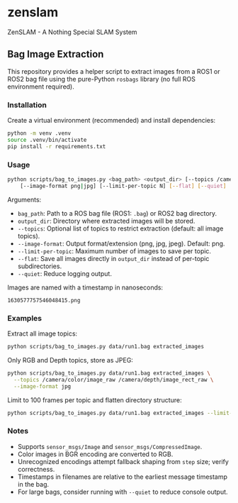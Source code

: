 # zenslam
ZenSLAM - A Nothing Special SLAM System

## Bag Image Extraction

This repository provides a helper script to extract images from a ROS1 or ROS2 bag
file using the pure-Python `rosbags` library (no full ROS environment required).

### Installation

Create a virtual environment (recommended) and install dependencies:

```bash
python -m venv .venv
source .venv/bin/activate
pip install -r requirements.txt
```

### Usage

```bash
python scripts/bag_to_images.py <bag_path> <output_dir> [--topics /camera/color/image_raw ...] \
    [--image-format png|jpg] [--limit-per-topic N] [--flat] [--quiet]
```

Arguments:

* `bag_path`: Path to a ROS bag file (ROS1: `.bag`) or ROS2 bag directory.
* `output_dir`: Directory where extracted images will be stored.
* `--topics`: Optional list of topics to restrict extraction (default: all image topics).
* `--image-format`: Output format/extension (png, jpg, jpeg). Default: png.
* `--limit-per-topic`: Maximum number of images to save per topic.
* `--flat`: Save all images directly in `output_dir` instead of per-topic subdirectories.
* `--quiet`: Reduce logging output.

Images are named with a timestamp in nanoseconds:

```
1630577757546048415.png
```

### Examples

Extract all image topics:

```bash
python scripts/bag_to_images.py data/run1.bag extracted_images
```

Only RGB and Depth topics, store as JPEG:

```bash
python scripts/bag_to_images.py data/run1.bag extracted_images \
  --topics /camera/color/image_raw /camera/depth/image_rect_raw \
  --image-format jpg
```

Limit to 100 frames per topic and flatten directory structure:

```bash
python scripts/bag_to_images.py data/run1.bag extracted_images --limit-per-topic 100 --flat
```

### Notes

* Supports `sensor_msgs/Image` and `sensor_msgs/CompressedImage`.
* Color images in BGR encoding are converted to RGB.
* Unrecognized encodings attempt fallback shaping from `step` size; verify correctness.
* Timestamps in filenames are relative to the earliest message timestamp in the bag.
* For large bags, consider running with `--quiet` to reduce console output.
